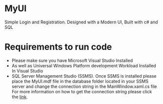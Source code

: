 # MyUI
Simple Login and Registration. Designed with a Modern UI, Built with c# and SQL

# Requirements to run code
* Please make sure you have Microsoft Visual Studio Installed
* As well as Universal Windows Platform development Workload Installed In Visual Studio
* SQL Server Management Studio (SSMS). Once SSMS is installed please place the MyUI.mdf file in the database folder located in your SSMS server and change the connection string in the MainWindow.xaml.cs file For more information on how to get the connection string please click the [link](https://stackoverflow.com/questions/10479763/how-to-get-the-connection-string-from-a-database).
